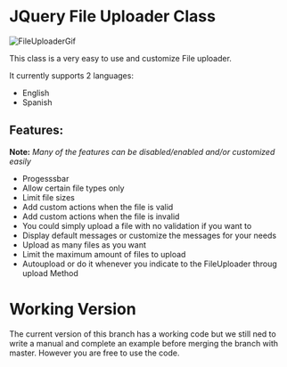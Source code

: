 # JQuery File Uploader Class

![FileUploaderGif](https://user-images.githubusercontent.com/20604217/59994725-866b3600-961a-11e9-96f7-13e6d307fc5d.gif)

This class is a very easy to use and customize File uploader. 

It currently supports 2 languages:
* English
* Spanish

## Features:

**Note:** _Many of the features can be disabled/enabled and/or customized easily_

 * Progesssbar 
 * Allow certain file types only 
 * Limit file sizes
 * Add custom actions when the file is valid
 * Add custom actions when the file is invalid
 * You could simply upload a file with no validation if you want to
 * Display default messages or customize the messages for your needs
 * Upload as many files as you want
 * Limit the maximum amount of files to upload
 * Autoupload or do it whenever you indicate to the FileUploader throug upload Method
    
    
# Working Version
The current version of this branch has a working code but we still ned to write a manual and complete an example before merging the branch with master. 
However you are free to use the code.   
